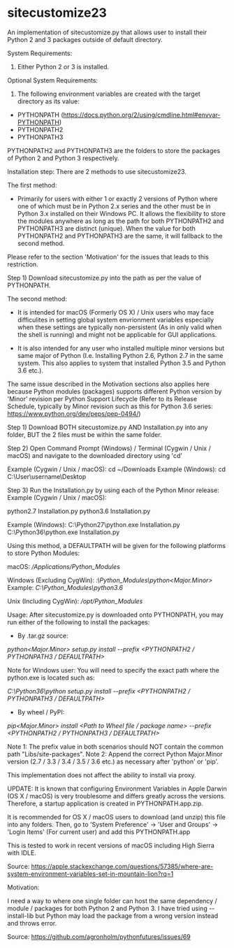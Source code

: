 # sitecustomize23
An implementation of sitecustomize.py that allows user to install their Python 2 and 3 packages outside of default directory.

System Requirements:

1) Either Python 2 or 3 is installed.

Optional System Requirements:
1) The following environment variables are created with the target directory as its value:

- PYTHONPATH (https://docs.python.org/2/using/cmdline.html#envvar-PYTHONPATH)
- PYTHONPATH2
- PYTHONPATH3

PYTHONPATH2 and PYTHONPATH3 are the folders to store the packages of Python 2 and Python 3 respectively.

Installation step:
There are 2 methods to use sitecustomize23.

The first method:
- Primarily for users with either 1 or exactly 2 versions of Python where one of which must be in Python 2.x series and the other must be in Python 3.x installed on their Windows PC. It allows the flexibility to store the modules anywhere as long as the path for both PYTHONPATH2 and PYTHONPATH3 are distinct (unique). When the value for both PYTHONPATH2 and PYTHONPATH3 are the same, it will fallback to the second method.

Please refer to the section 'Motivation' for the issues that leads to this restriction.


Step 1) Download sitecustomize.py into the path as per the value of PYTHONPATH.


The second method:
- It is intended for macOS (Formerly OS X) / Unix users who may face difficulites in setting global system envrionment variables especially when these settings are typically non-persistent (As in only valid when the shell is running) and might not be applicable for GUI applications.

- It is also intended for any user who installed multiple minor versions but same major of Python (I.e. Installing Python 2.6, Python 2.7 in the same system. This also applies to system that installed Python 3.5 and Python 3.6 etc.). 

The same issue described in the Motivation sections also applies here because Python modules (packages) supports different Python version by 'Minor' revision per Python Support Lifecycle (Refer to its Release Schedule, typically by Minor revision such as this for Python 3.6 series: https://www.python.org/dev/peps/pep-0494/)

Step 1) Download BOTH sitecustomize.py AND Installation.py into any folder, BUT the 2 files must be within the same folder.

Step 2) Open Command Prompt (Windows) / Terminal (Cygwin / Unix / macOS) and navigate to the downloaded directory using 'cd'

Example (Cygwin / Unix / macOS): cd ~/Downloads
Example (Windows): cd C:\User\username\Desktop

Step 3) Run the Installation.py by using each of the Python Minor release:
Example (Cygwin / Unix / macOS): 

python2.7 Installation.py
python3.6 Installation.py

Example (Windows):
C:\Python27\python.exe Installation.py
C:\Python36\python.exe Installation.py

Using this method, a DEFAULTPATH will be given for the following platforms to store Python Modules:

macOS: _/Applications/Python_Modules_

Windows (Excluding CygWin): _<System Drive>:\Python_Modules\python<Major.Minor>_
Example: _C:\Python_Modules\python3.6_
  
Unix (Including CygWin): _/opt/Python_Modules_


Usage:
After sitecustomize.py is downloaded onto PYTHONPATH, you may run either of the following to install the packages:

- By .tar.gz source:

_python<Major.Minor> setup.py install --prefix <PYTHONPATH2 / PYTHONPATH3 / DEFAULTPATH>_

Note for Windows user:
You will need to specify the exact path where the python.exe is located such as:

_C:\Python36\python setup.py install --prefix <PYTHONPATH2 / PYTHONPATH3 / DEFAULTPATH>_



- By wheel / PyPI:

_pip<Major.Minor> install <Path to Wheel file / package name> --prefix <PYTHONPATH2 / PYTHONPATH3 / DEFAULTPATH>_

Note 1: The prefix value in both scenarios should NOT contain the common path "Libs/site-packages".
Note 2: Append the correct Python Major.Minor version (2.7 / 3.3 / 3.4 / 3.5 / 3.6 etc.) as necessary after 'python' or 'pip'.

This implementation does not affect the ability to install via proxy.

UPDATE:
It is known that configuring Environment Variables in Apple Darwin (OS X / macOS) is very troublesome and differs greatly across the versions. Therefore, a startup application is created in PYTHONPATH.app.zip.

It is recommended for OS X / macOS users to download (and unzip) this file into any folders. Then, go to 'System Preference' -> 'User and Groups' ->  'Login Items' (For current user) and add this PYTHONPATH.app

This is tested to work in recent versions of macOS including High Sierra with IDLE.

Source: https://apple.stackexchange.com/questions/57385/where-are-system-environment-variables-set-in-mountain-lion?rq=1


Motivation:

I need a way to where one single folder can host the same dependency / module / packages for both Python 2 and Python 3. I have tried using --install-lib but Python may load the package from a wrong version instead and throws error.

Source: https://github.com/agronholm/pythonfutures/issues/69
